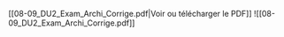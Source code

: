 ﻿[[08-09_DU2_Exam_Archi_Corrige.pdf|Voir ou télécharger le PDF]]
![[08-09_DU2_Exam_Archi_Corrige.pdf]]
